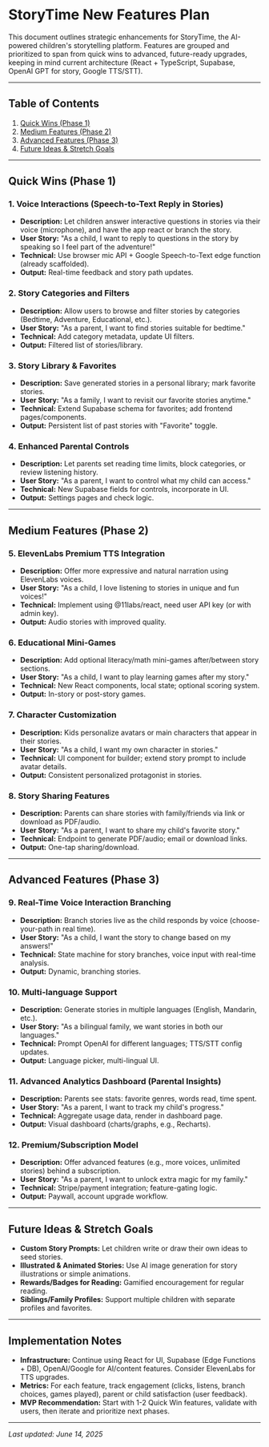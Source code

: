 
# StoryTime New Features Plan

This document outlines strategic enhancements for StoryTime, the AI-powered children's storytelling platform. Features are grouped and prioritized to span from quick wins to advanced, future-ready upgrades, keeping in mind current architecture (React + TypeScript, Supabase, OpenAI GPT for story, Google TTS/STT).

---

## Table of Contents

1. [Quick Wins (Phase 1)](#quick-wins-phase-1)
2. [Medium Features (Phase 2)](#medium-features-phase-2)
3. [Advanced Features (Phase 3)](#advanced-features-phase-3)
4. [Future Ideas & Stretch Goals](#future-ideas--stretch-goals)

---

## Quick Wins (Phase 1)

### 1. Voice Interactions (Speech-to-Text Reply in Stories)
- **Description:** Let children answer interactive questions in stories via their voice (microphone), and have the app react or branch the story.
- **User Story:** "As a child, I want to reply to questions in the story by speaking so I feel part of the adventure!"
- **Technical:** Use browser mic API + Google Speech-to-Text edge function (already scaffolded).
- **Output:** Real-time feedback and story path updates.

### 2. Story Categories and Filters
- **Description:** Allow users to browse and filter stories by categories (Bedtime, Adventure, Educational, etc.).
- **User Story:** "As a parent, I want to find stories suitable for bedtime."
- **Technical:** Add category metadata, update UI filters.
- **Output:** Filtered list of stories/library.

### 3. Story Library & Favorites
- **Description:** Save generated stories in a personal library; mark favorite stories.
- **User Story:** "As a family, I want to revisit our favorite stories anytime."
- **Technical:** Extend Supabase schema for favorites; add frontend pages/components.
- **Output:** Persistent list of past stories with "Favorite" toggle.

### 4. Enhanced Parental Controls
- **Description:** Let parents set reading time limits, block categories, or review listening history.
- **User Story:** "As a parent, I want to control what my child can access."
- **Technical:** New Supabase fields for controls, incorporate in UI.
- **Output:** Settings pages and check logic.

---

## Medium Features (Phase 2)

### 5. ElevenLabs Premium TTS Integration
- **Description:** Offer more expressive and natural narration using ElevenLabs voices.
- **User Story:** "As a child, I love listening to stories in unique and fun voices!"
- **Technical:** Implement using @11labs/react, need user API key (or with admin key).
- **Output:** Audio stories with improved quality.

### 6. Educational Mini-Games
- **Description:** Add optional literacy/math mini-games after/between story sections.
- **User Story:** "As a child, I want to play learning games after my story."
- **Technical:** New React components, local state; optional scoring system.
- **Output:** In-story or post-story games.

### 7. Character Customization
- **Description:** Kids personalize avatars or main characters that appear in their stories.
- **User Story:** "As a child, I want my own character in stories."
- **Technical:** UI component for builder; extend story prompt to include avatar details.
- **Output:** Consistent personalized protagonist in stories.

### 8. Story Sharing Features
- **Description:** Parents can share stories with family/friends via link or download as PDF/audio.
- **User Story:** "As a parent, I want to share my child's favorite story."
- **Technical:** Endpoint to generate PDF/audio; email or download links.
- **Output:** One-tap sharing/download.

---

## Advanced Features (Phase 3)

### 9. Real-Time Voice Interaction Branching
- **Description:** Branch stories live as the child responds by voice (choose-your-path in real time).
- **User Story:** "As a child, I want the story to change based on my answers!"
- **Technical:** State machine for story branches, voice input with real-time analysis.
- **Output:** Dynamic, branching stories.

### 10. Multi-language Support
- **Description:** Generate stories in multiple languages (English, Mandarin, etc.).
- **User Story:** "As a bilingual family, we want stories in both our languages."
- **Technical:** Prompt OpenAI for different languages; TTS/STT config updates.
- **Output:** Language picker, multi-lingual UI.

### 11. Advanced Analytics Dashboard (Parental Insights)
- **Description:** Parents see stats: favorite genres, words read, time spent.
- **User Story:** "As a parent, I want to track my child's progress."
- **Technical:** Aggregate usage data, render in dashboard page.
- **Output:** Visual dashboard (charts/graphs, e.g., Recharts).

### 12. Premium/Subscription Model
- **Description:** Offer advanced features (e.g., more voices, unlimited stories) behind a subscription.
- **User Story:** "As a parent, I want to unlock extra magic for my family."
- **Technical:** Stripe/payment integration; feature-gating logic.
- **Output:** Paywall, account upgrade workflow.

---

## Future Ideas & Stretch Goals

- **Custom Story Prompts:** Let children write or draw their own ideas to seed stories.
- **Illustrated & Animated Stories:** Use AI image generation for story illustrations or simple animations.
- **Rewards/Badges for Reading:** Gamified encouragement for regular reading.
- **Siblings/Family Profiles:** Support multiple children with separate profiles and favorites.

---

## Implementation Notes

- **Infrastructure:** Continue using React for UI, Supabase (Edge Functions + DB), OpenAI/Google for AI/content features. Consider ElevenLabs for TTS upgrades.
- **Metrics:** For each feature, track engagement (clicks, listens, branch choices, games played), parent or child satisfaction (user feedback).
- **MVP Recommendation:** Start with 1-2 Quick Win features, validate with users, then iterate and prioritize next phases.

---

_Last updated: June 14, 2025_

